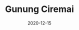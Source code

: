 ---
layout: post
title: "Gunung Ciremai"
description: "Gunung Ciremai description"
location: 'Majalengka'
province: 'Jawa Barat'
mdpl: 3078
picture: '/images/adventure/rinjani/20210529_103137.jpg'
hikingdate: 'november 2020'
nfi: false
date: 2020-12-15
summit: true
categories: 'hiking'
inreview: false
tags: [hiking, adventure, ciremai]
permalink: /ciremai
comments: true
share: true
hidden: true
---